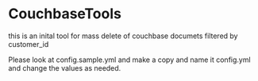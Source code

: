 # CouchbaseTools

this is an inital tool for mass delete of couchbase documets filtered by customer_id

Please look at config.sample.yml and make a copy and name it config.yml and change the values as needed.
